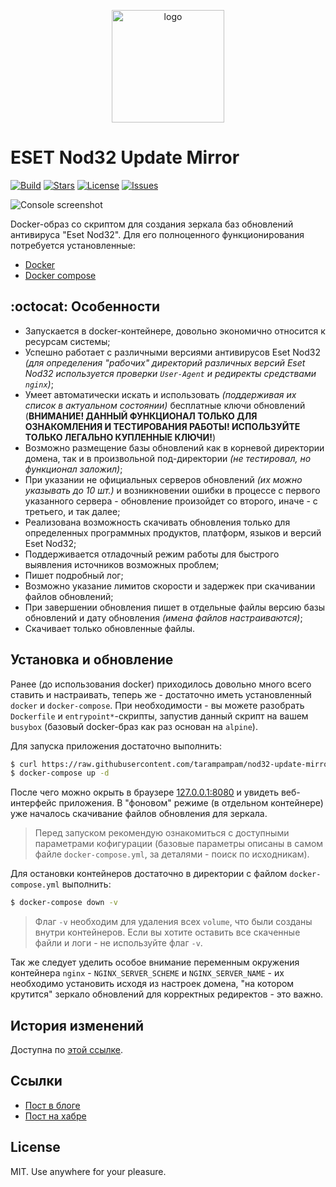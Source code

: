<p align="center">
  <img alt="logo" src="https://hsto.org/webt/vm/1f/uo/vm1fuoyexrm8zylbtdfbm_hyi4m.png" width="180" />
</p>

# ESET Nod32 Update Mirror

[![Build][badge_build]][link_build]
[![Stars][badge_pulls]][link_pulls]
[![License][badge_license]][link_license]
[![Issues][badge_issues]][link_issues]

![Console screenshot][console_screenshot]

Docker-образ со скриптом для создания зеркала баз обновлений антивируса "Eset Nod32". Для его полноценного функционирования потребуется установленные:

- [Docker][install_docker]
- [Docker compose][install_docker_compose]

## :octocat: Особенности

 - Запускается в docker-контейнере, довольно экономично относится к ресурсам системы;
 - Успешно работает с различными версиями антивирусов Eset Nod32 *(для определения "рабочих" директорий различных версий Eset Nod32 используется проверки `User-Agent` и редиректы средствами `nginx`)*;
 - Умеет автоматически искать и использовать *(поддерживая их список в актуальном состоянии)* бесплатные ключи обновлений (**ВНИМАНИЕ! ДАННЫЙ ФУНКЦИОНАЛ ТОЛЬКО ДЛЯ ОЗНАКОМЛЕНИЯ И ТЕСТИРОВАНИЯ РАБОТЫ! ИСПОЛЬЗУЙТЕ ТОЛЬКО ЛЕГАЛЬНО КУПЛЕННЫЕ КЛЮЧИ!**)
 - Возможно размещение базы обновлений как в корневой директории домена, так и в произвольной под-директории *(не тестировал, но функционал заложил)*;
 - При указании не официальных серверов обновлений *(их можно указывать до 10 шт.)* и возникновении ошибки в процессе с первого указанного сервера - обновление произойдет со второго, иначе - с третьего, и так далее;
 - Реализована возможность скачивать обновления только для определенных программных продуктов, платформ, языков и версий Eset Nod32;
 - Поддерживается отладочный режим работы для быстрого выявления источников возможных проблем;
 - Пишет подробный лог;
 - Возможно указание лимитов скорости и задержек при скачивании файлов обновлений;
 - При завершении обновления пишет в отдельные файлы версию базы обновлений и дату обновления *(имена файлов настраиваются)*;
 - Скачивает только обновленные файлы.

## Установка и обновление

Ранее (до использования docker) приходилось довольно много всего ставить и настраивать, теперь же - достаточно иметь установленный `docker` и `docker-compose`. При необходимости - вы можете разобрать `Dockerfile` и `entrypoint*`-скрипты, запустив данный скрипт на вашем `busybox` (базовый docker-браз как раз основан на `alpine`).

Для запуска приложения достаточно выполнить:

```bash
$ curl https://raw.githubusercontent.com/tarampampam/nod32-update-mirror/master/docker-compose.live.yml --output ./docker-compose.yml
$ docker-compose up -d
```

После чего можно окрыть в браузере [127.0.0.1:8080](http://127.0.0.1:8080/) и увидеть веб-интерфейс приложения. В "фоновом" режиме (в отдельном контейнере) уже началось скачивание файлов обновления для зеркала.

> Перед запуском рекомендую ознакомиться с доступными параметрами кофигурации (базовые параметры описаны в самом файле `docker-compose.yml`, за деталями - поиск по исходникам).

Для остановки контейнеров достаточно в директории с файлом `docker-compose.yml` выполнить:

```bash
$ docker-compose down -v
```

> Флаг `-v` необходим для удаления всех `volume`, что были созданы внутри контейнеров. Если вы хотите оставить все скаченные файли и логи - не используйте флаг `-v`.

Так же следует уделить особое внимание переменным окружения контейнера `nginx` - `NGINX_SERVER_SCHEME` и `NGINX_SERVER_NAME` - их необходимо установить исходя из настроек домена, "на котором крутится" зеркало обновлений для корректных редиректов - это важно.

## История изменений

Доступна по [этой ссылке](./CHANGESLOG.md).

## Ссылки

- [Пост в блоге](https://blog.hook.sh/dev/make-nod32-mirror-updated/)
- [Пост на хабре](https://habr.com/post/232163/)

## License

MIT. Use anywhere for your pleasure.

[badge_build]:https://img.shields.io/docker/build/tarampampam/nod32-update-mirror.svg?style=flat&maxAge=30
[badge_pulls]:https://img.shields.io/docker/pulls/tarampampam/nod32-update-mirror.svg?style=flat&maxAge=30
[badge_license]:https://img.shields.io/github/license/tarampampam/nod32-update-mirror.svg?style=flat&maxAge=30
[badge_issues]:https://img.shields.io/github/issues/tarampampam/nod32-update-mirror.svg?style=flat&maxAge=30
[link_build]:https://hub.docker.com/r/tarampampam/nod32-update-mirror/builds/
[link_pulls]:https://hub.docker.com/r/tarampampam/nod32-update-mirror/
[link_license]:https://github.com/tarampampam/nod32-update-mirror/blob/master/LICENSE
[link_issues]:https://github.com/tarampampam/nod32-update-mirror/issues
[docker_hub]:https://hub.docker.com/r/tarampampam/nod32-update-mirror/
[console_screenshot]:https://cloud.githubusercontent.com/assets/7326800/16709324/ee055c38-4626-11e6-832e-17f40576d8c2.png
[install_docker]:https://docs.docker.com/install/
[install_docker_compose]:https://docs.docker.com/compose/install/
